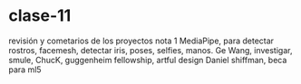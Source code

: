 # clase-11
revisión y cometarios de los proyectos nota 1
MediaPipe, para detectar rostros, facemesh, detectar iris, poses, selfies, manos.
Ge Wang, investigar, smule, ChucK, guggenheim fellowship, artful design
Daniel shiffman, beca para ml5
